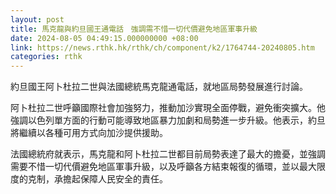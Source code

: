 ```yaml
---
layout: post
title: 馬克龍與約旦國王通電話　強調需不惜一切代價避免地區軍事升級
date: 2024-08-05 04:49:15.000000000 +08:00
link: https://news.rthk.hk/rthk/ch/component/k2/1764744-20240805.htm
categories: rthk
---
```


約旦國王阿卜杜拉二世與法國總統馬克龍通電話，就地區局勢發展進行討論。

阿卜杜拉二世呼籲國際社會加強努力，推動加沙實現全面停戰，避免衝突擴大。他強調以色列單方面的行動可能導致地區暴力加劇和局勢進一步升級。他表示，約旦將繼續以各種可用方式向加沙提供援助。

法國總統府就表示，馬克龍和阿卜杜拉二世都目前局勢表達了最大的擔憂，並強調需要不惜一切代價避免地區軍事升級，以及呼籲各方結束報復的循環，並以最大限度的克制，承擔起保障人民安全的責任。
